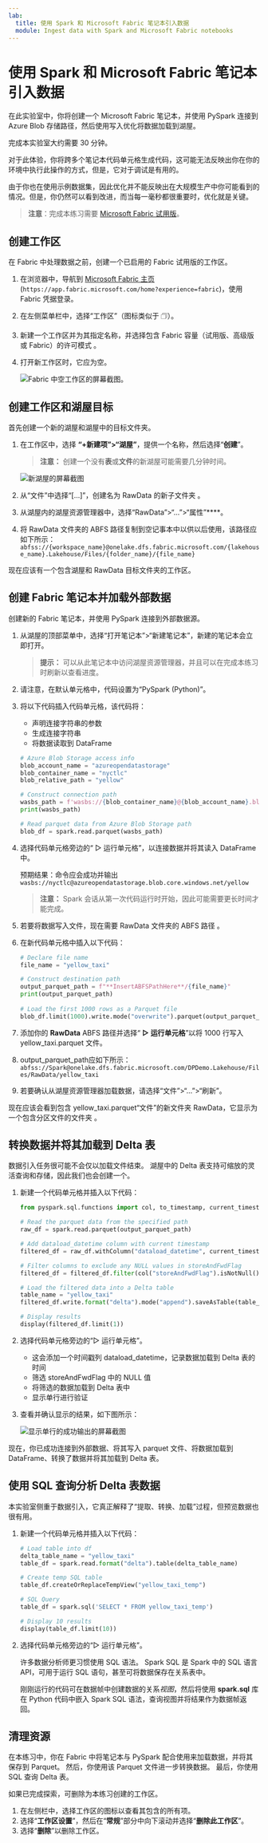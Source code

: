```yaml
---
lab:
  title: 使用 Spark 和 Microsoft Fabric 笔记本引入数据
  module: Ingest data with Spark and Microsoft Fabric notebooks
---
```


# 使用 Spark 和 Microsoft Fabric 笔记本引入数据

在此实验室中，你将创建一个 Microsoft Fabric 笔记本，并使用 PySpark 连接到 Azure Blob 存储路径，然后使用写入优化将数据加载到湖屋。

完成本实验室大约需要 30 分钟。

对于此体验，你将跨多个笔记本代码单元格生成代码，这可能无法反映出你在你的环境中执行此操作的方式，但是，它对于调试是有用的。

由于你也在使用示例数据集，因此优化并不能反映出在大规模生产中你可能看到的情况。但是，你仍然可以看到改进，而当每一毫秒都很重要时，优化就是关键。

> **注意**：完成本练习需要 [Microsoft Fabric 试用版](https://learn.microsoft.com/fabric/get-started/fabric-trial)。

## 创建工作区

在 Fabric 中处理数据之前，创建一个已启用的 Fabric 试用版的工作区。

1. 在浏览器中，导航到 [Microsoft Fabric 主页](https://app.fabric.microsoft.com/home?experience=fabric) (`https://app.fabric.microsoft.com/home?experience=fabric`)，使用 Fabric 凭据登录。
1. 在左侧菜单栏中，选择“工作区”（图标类似于 &#128455;）。
1. 新建一个工作区并为其指定名称，并选择包含 Fabric 容量（试用版、高级版或 Fabric）的许可模式  。
1. 打开新工作区时，它应为空。

    ![Fabric 中空工作区的屏幕截图。](./Images/new-workspace.png)

## 创建工作区和湖屋目标

首先创建一个新的湖屋和湖屋中的目标文件夹。

1. 在工作区中，选择 **“+新建项”>“湖屋”**，提供一个名称，然后选择“**创建**”。

    > **注意：** 创建一个没有**表**或**文件**的新湖屋可能需要几分钟时间。

    ![新湖屋的屏幕截图](Images/new-lakehouse.png)

1. 从“文件”中选择“[...]”，创建名为 RawData 的新子文件夹   。

1. 从湖屋内的湖屋资源管理器中，选择“RawData”>“...”>“属性”****。

1. 将 RawData 文件夹的 ABFS 路径复制到空记事本中以供以后使用，该路径应如下所示：`abfss://{workspace_name}@onelake.dfs.fabric.microsoft.com/{lakehouse_name}.Lakehouse/Files/{folder_name}/{file_name}`

现在应该有一个包含湖屋和 RawData 目标文件夹的工作区。

## 创建 Fabric 笔记本并加载外部数据

创建新的 Fabric 笔记本，并使用 PySpark 连接到外部数据源。

1. 从湖屋的顶部菜单中，选择“打开笔记本”>“新建笔记本”，新建的笔记本会立即打开。

    >  **提示：** 可以从此笔记本中访问湖屋资源管理器，并且可以在完成本练习时刷新以查看进度。

1. 请注意，在默认单元格中，代码设置为“PySpark (Python)”。

1. 将以下代码插入代码单元格，该代码将：
    - 声明连接字符串的参数
    - 生成连接字符串
    - 将数据读取到 DataFrame

    ```Python
    # Azure Blob Storage access info
    blob_account_name = "azureopendatastorage"
    blob_container_name = "nyctlc"
    blob_relative_path = "yellow"
    
    # Construct connection path
    wasbs_path = f'wasbs://{blob_container_name}@{blob_account_name}.blob.core.windows.net/{blob_relative_path}'
    print(wasbs_path)
    
    # Read parquet data from Azure Blob Storage path
    blob_df = spark.read.parquet(wasbs_path)
    ```

1. 选择代码单元格旁边的“ &#9655; 运行单元格”，以连接数据并将其读入 DataFrame 中。

    预期结果：命令应会成功并输出 `wasbs://nyctlc@azureopendatastorage.blob.core.windows.net/yellow`

    > **注意：** Spark 会话从第一次代码运行时开始，因此可能需要更长时间才能完成。

1. 若要将数据写入文件，现在需要 RawData 文件夹的 ABFS 路径 。

1. 在新代码单元格中插入以下代码：

    ```python
    # Declare file name    
    file_name = "yellow_taxi"
    
    # Construct destination path
    output_parquet_path = f"**InsertABFSPathHere**/{file_name}"
    print(output_parquet_path)
        
    # Load the first 1000 rows as a Parquet file
    blob_df.limit(1000).write.mode("overwrite").parquet(output_parquet_path)
    ```

1. 添加你的 **RawData** ABFS 路径并选择“ **&#9655; 运行单元格**”以将 1000 行写入 yellow_taxi.parquet 文件。

1. output_parquet_path应如下所示：`abfss://Spark@onelake.dfs.fabric.microsoft.com/DPDemo.Lakehouse/Files/RawData/yellow_taxi`

1. 若要确认从湖屋资源管理器加载数据，请选择“文件”>“...”>“刷新”。

现在应该会看到包含 yellow_taxi.parquet“文件”的新文件夹 RawData，它显示为一个包含分区文件的文件夹 。

## 转换数据并将其加载到 Delta 表

数据引入任务很可能不会仅以加载文件结束。 湖屋中的 Delta 表支持可缩放的灵活查询和存储，因此我们也会创建一个。

1. 新建一个代码单元格并插入以下代码：

    ```python
    from pyspark.sql.functions import col, to_timestamp, current_timestamp, year, month
    
    # Read the parquet data from the specified path
    raw_df = spark.read.parquet(output_parquet_path)   
    
    # Add dataload_datetime column with current timestamp
    filtered_df = raw_df.withColumn("dataload_datetime", current_timestamp())
    
    # Filter columns to exclude any NULL values in storeAndFwdFlag
    filtered_df = filtered_df.filter(col("storeAndFwdFlag").isNotNull())
    
    # Load the filtered data into a Delta table
    table_name = "yellow_taxi"
    filtered_df.write.format("delta").mode("append").saveAsTable(table_name)
    
    # Display results
    display(filtered_df.limit(1))
    ```

1. 选择代码单元格旁边的“&#9655; 运行单元格”。

    - 这会添加一个时间戳列 dataload_datetime，记录数据加载到 Delta 表的时间
    - 筛选 storeAndFwdFlag 中的 NULL 值
    - 将筛选的数据加载到 Delta 表中
    - 显示单行进行验证

1. 查看并确认显示的结果，如下图所示：

    ![显示单行的成功输出的屏幕截图](Images/notebook-transform-result.png)

现在，你已成功连接到外部数据、将其写入 parquet 文件、将数据加载到 DataFrame、转换了数据并将其加载到 Delta 表。

## 使用 SQL 查询分析 Delta 表数据

本实验室侧重于数据引入，它真正解释了“提取、转换、加载”过程，但预览数据也很有用。

1. 新建一个代码单元格并插入以下代码：

    ```python
    # Load table into df
    delta_table_name = "yellow_taxi"
    table_df = spark.read.format("delta").table(delta_table_name)
    
    # Create temp SQL table
    table_df.createOrReplaceTempView("yellow_taxi_temp")
    
    # SQL Query
    table_df = spark.sql('SELECT * FROM yellow_taxi_temp')
    
    # Display 10 results
    display(table_df.limit(10))
    ```

1. 选择代码单元格旁边的“&#9655; 运行单元格”。

     许多数据分析师更习惯使用 SQL 语法。 Spark SQL 是 Spark 中的 SQL 语言 API，可用于运行 SQL 语句，甚至可将数据保存在关系表中。

   刚刚运行的代码可在数据帧中创建数据的关系*视图*，然后将使用 **spark.sql** 库在 Python 代码中嵌入 Spark SQL 语法，查询视图并将结果作为数据帧返回。

## 清理资源

在本练习中，你在 Fabric 中将笔记本与 PySpark 配合使用来加载数据，并将其保存到 Parquet。 然后，你使用该 Parquet 文件进一步转换数据。 最后，你使用 SQL 查询 Delta 表。

如果已完成探索，可删除为本练习创建的工作区。

1. 在左侧栏中，选择工作区的图标以查看其包含的所有项。
1. 选择“**工作区设置**”，然后在“**常规**”部分中向下滚动并选择“**删除此工作区**”。
1. 选择“**删除**”以删除工作区。
